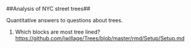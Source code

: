 ##Analysis of NYC street trees##

Quantitative answers to questions about trees.  

1) Which blocks are most tree lined?
https://github.com/jwillage/Trees/blob/master/rmd/Setup/Setup.md
